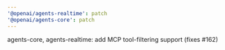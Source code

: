 ```yaml
---
'@openai/agents-realtime': patch
'@openai/agents-core': patch
---
```


agents-core, agents-realtime: add MCP tool-filtering support (fixes #162)
